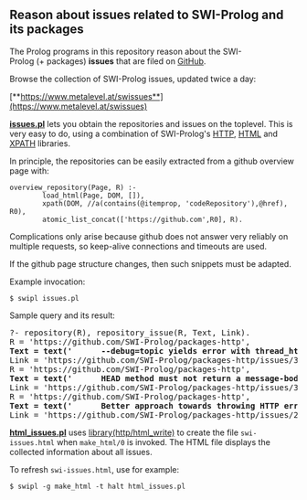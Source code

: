 ## Reason about issues related to SWI-Prolog and its packages

The Prolog programs in this repository reason about the
SWI-Prolog&nbsp;(+&nbsp;packages) **issues** that are filed on
[GitHub](https://github.com/SWI-Prolog).

Browse the collection of SWI-Prolog issues, updated twice a day:

[**https://www.metalevel.at/swissues**](https://www.metalevel.at/swissues)

[**issues.pl**](issues.pl) lets you obtain the repositories and issues on
the toplevel. This is very easy to do, using a combination of
SWI-Prolog's
[HTTP](http://eu.swi-prolog.org/pldoc/man?section=httpopen),
[HTML](http://eu.swi-prolog.org/pldoc/doc/swi/library/sgml.pl) and
[XPATH](http://eu.swi-prolog.org/pldoc/doc/swi/library/xpath.pl)&nbsp;libraries.

In principle, the repositories can be easily extracted from a github
overview page with:

    overview_repository(Page, R) :-
            load_html(Page, DOM, []),
            xpath(DOM, //a(contains(@itemprop, 'codeRepository'),@href), R0),
            atomic_list_concat(['https://github.com',R0], R).

Complications only arise because github does not answer very reliably
on multiple requests, so keep-alive connections and timeouts are used.

If the github page structure changes, then such snippets must be adapted.

Example invocation:

    $ swipl issues.pl

Sample query and its result:

<pre>
?- repository(R), repository_issue(R, Text, Link).
R = 'https://github.com/SWI-Prolog/packages-http',
<b>Text = text('      --debug=topic yields error with thread_httpd\n    '),</b>
Link = 'https://github.com/SWI-Prolog/packages-http/issues/32' ;
R = 'https://github.com/SWI-Prolog/packages-http',
<b>Text = text('      HEAD method must not return a message-body in the response\n    '),</b>
Link = 'https://github.com/SWI-Prolog/packages-http/issues/31' ;
R = 'https://github.com/SWI-Prolog/packages-http',
<b>Text = text('      Better approach towards throwing HTTP errors\n    '),</b>
Link = 'https://github.com/SWI-Prolog/packages-http/issues/20' .
</pre>

[**html_issues.pl**](html_issues.pl) uses
[library(http/html_write)](http://eu.swi-prolog.org/pldoc/man?section=htmlwrite)
to create the file&nbsp;`swi-issues.html` when `make_html/0` is
invoked. The HTML&nbsp;file displays the collected information about
all issues.

To refresh `swi-issues.html`, use for example:

    $ swipl -g make_html -t halt html_issues.pl

